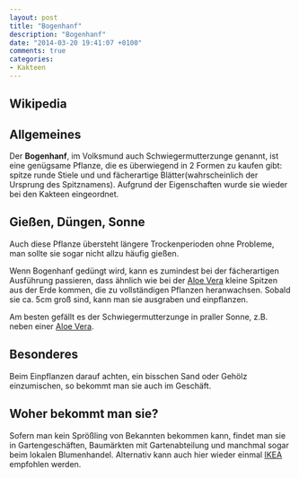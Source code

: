 ```yaml
---
layout: post
title: "Bogenhanf"
description: "Bogenhanf"
date: "2014-03-20 19:41:07 +0100"
comments: true
categories:
- Kakteen
---
```

## Wikipedia
<!-- {% wikipedia Bogenhanf lang:de %} -->

## Allgemeines
Der **Bogenhanf**, im Volksmund auch Schwiegermutterzunge genannt, ist eine genügsame Pflanze, die es überwiegend in 2 Formen zu kaufen gibt: spitze runde Stiele und und fächerartige Blätter(wahrscheinlich der Ursprung des Spitznamens). Aufgrund der Eigenschaften wurde sie wieder bei den Kakteen eingeordnet.

## Gießen, Düngen, Sonne
Auch diese Pflanze übersteht längere Trockenperioden ohne Probleme, man sollte sie sogar nicht allzu häufig gießen.

Wenn Bogenhanf gedüngt wird, kann es zumindest bei der fächerartigen Ausführung passieren, dass ähnlich wie bei der [Aloe Vera](https://einfache-zimmerpflanzen.de/blog/2014/03/18/aloe-vera/) kleine Spitzen aus der Erde kommen, die zu vollständigen Pflanzen heranwachsen. Sobald sie ca. 5cm groß sind, kann man sie ausgraben und einpflanzen.

Am besten gefällt es der Schwiegermutterzunge in praller Sonne, z.B. neben einer [Aloe Vera](https://einfache-zimmerpflanzen.de/blog/2014/03/18/aloe-vera/).

## Besonderes
Beim Einpflanzen darauf achten, ein bisschen Sand oder Gehölz einzumischen, so bekommt man sie auch im Geschäft.

## Woher bekommt man sie?
Sofern man kein Sprößling von Bekannten bekommen kann, findet man sie in Gartengeschäften, Baumärkten mit Gartenabteilung und manchmal sogar beim lokalen Blumenhandel. Alternativ kann auch hier wieder einmal [IKEA](http://m.ikea.com/de/de/catalog/products/art/90144909/) empfohlen werden.
